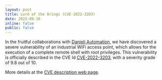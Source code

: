 ```yaml
---
layout: post
title: Lord of the Orings (CVE-2022-3203)
date: 2022-09-16
inline: false
public: false
---
```

In the fruitful collaborations with [Danieli Automation](https://www.dca.it), we have discovered a severe vulnerability of an industrial WiFi access point, which allows for the execution of a complete remote shell with root privileges. This vulnerability is officially described in the CVE Id [CVE-2022-3203](https://cve.mitre.org/cgi-bin/cvename.cgi?name=CVE-2022-3203), with a severity grade of 9.8 out of 10. 

More details at the [CVE description web page](https://mads.uniud.it/2022/09/lord-of-the-orings/).

